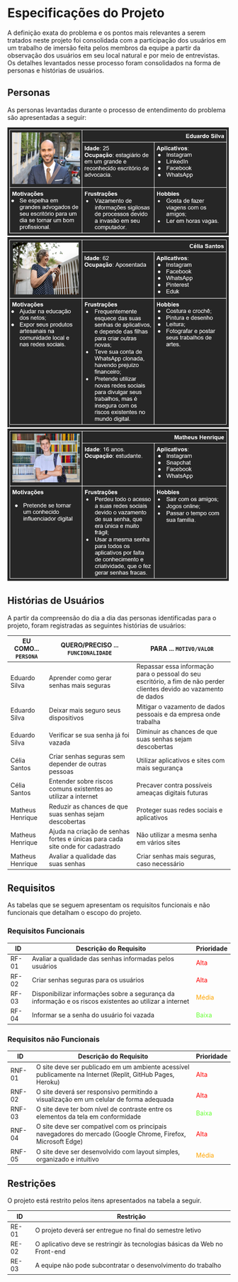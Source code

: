 # Especificações do Projeto

A definição exata do problema e os pontos mais relevantes a serem tratados neste projeto foi consolidada com a participação dos usuários em um trabalho de imersão feita pelos membros da equipe a partir da observação dos usuários em seu local natural e por meio de entrevistas.  
Os detalhes levantados nesse processo foram consolidados na forma de personas e histórias de usuários.

## Personas

As personas levantadas durante o processo de entendimento do problema são apresentadas a seguir:  

<img scale=1.2 src="https://github.com/ICEI-PUC-Minas-PMV-ADS/pmv-ads-2022-2-e1-proj-web-t2-seguranca_informacao/blob/main/docs/img/persona1.png?raw=true" width="500" />  

<br/>

<img src="https://github.com/ICEI-PUC-Minas-PMV-ADS/pmv-ads-2022-2-e1-proj-web-t2-seguranca_informacao/blob/main/docs/img/persona2.png?raw=true" width="500" />  

<br/>

<img src="https://github.com/ICEI-PUC-Minas-PMV-ADS/pmv-ads-2022-2-e1-proj-web-t2-seguranca_informacao/blob/main/docs/img/persona3.png?raw=true" width="500" />  

## Histórias de Usuários

A partir da compreensão do dia a dia das personas identificadas para o projeto, foram registradas as seguintes histórias de usuários:

|EU COMO... `PERSONA`| QUERO/PRECISO ... `FUNCIONALIDADE` |PARA ... `MOTIVO/VALOR`                 |
|--------------------|------------------------------------|----------------------------------------|
|Eduardo Silva|Aprender como gerar senhas mais seguras|Repassar essa informação para o pessoal do seu escritório, a fim de não perder clientes devido ao vazamento de dados|
|Eduardo Silva|Deixar mais seguro seus dispositivos|Mitigar o vazamento de dados pessoais e da empresa onde trabalha|
|Eduardo Silva|Verificar se sua senha já foi vazada|Diminuir as chances de que suas senhas sejam descobertas|
|Célia Santos|Criar senhas seguras sem depender de outras pessoas|Utilizar aplicativos e sites com mais segurança|
|Célia Santos|Entender sobre riscos comuns existentes ao utilizar a internet|Precaver contra possíveis ameaças digitais futuras|
|Matheus Henrique|Reduzir as chances de que suas senhas sejam descobertas|Proteger suas redes sociais e aplicativos|
|Matheus Henrique|Ajuda na criação de senhas fortes e únicas para cada site onde for cadastrado|Não utilizar a mesma senha em vários sites|
|Matheus Henrique|Avaliar a qualidade das suas senhas|Criar senhas mais seguras, caso necessário|

## Requisitos

As tabelas que se seguem apresentam os requisitos funcionais e não funcionais que detalham o escopo do projeto.

### Requisitos Funcionais

|ID    | Descrição do Requisito  | Prioridade |
|------|-----------------------------------------|----|
|RF-01|Avaliar a qualidade das senhas informadas pelos usuários|<span style="color:red">Alta</span>|
|RF-02|Criar senhas seguras para os usuários|<span style="color:red">Alta</span>|
|RF-03|Disponibilizar informações sobre a segurança da informação e os riscos existentes ao utilizar a internet|<span style="color:orange">Média</span>|
|RF-04|Informar se a senha do usuário foi vazada|<span style="color:#66ff33">Baixa</span>|


### Requisitos não Funcionais

|ID     | Descrição do Requisito  |Prioridade |
|-------|-------------------------|----|
|RNF-01|O site deve ser publicado em um ambiente acessível publicamente na Internet (Replit, GitHub Pages, Heroku)|<span style="color:red">Alta</span>|
|RNF-02|O site deverá ser responsivo permitindo a visualização em um celular de forma adequada|<span style="color:red">Alta</span>|
|RNF-03|O site deve ter bom nível de contraste entre os elementos da tela em conformidade|<span style="color:#66ff33">Baixa</span>|
|RNF-04|O site deve ser compatível com os principais navegadores do mercado (Google Chrome, Firefox, Microsoft Edge)|<span style="color:red">Alta</span>|
|RNF-05|O site deve ser desenvolvido com layout simples, organizado e intuitivo|<span style="color:orange">Média</span>|

## Restrições

O projeto está restrito pelos itens apresentados na tabela a seguir.

|ID| Restrição                                             |
|--|-------------------------------------------------------|
|RE-01|O projeto deverá ser entregue no final do semestre letivo|
|RE-02|O aplicativo deve se restringir às tecnologias básicas da Web no Front-end|
|RE-03|A equipe não pode subcontratar o desenvolvimento do trabalho|